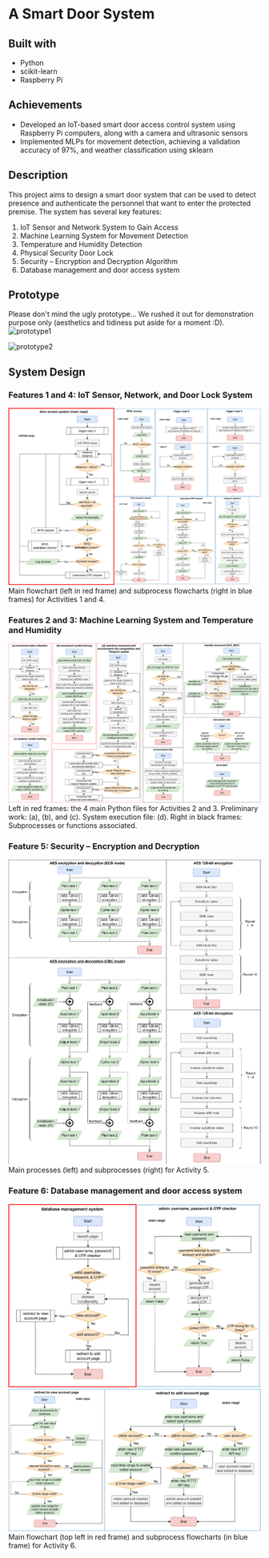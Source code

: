 # A Smart Door System
## Built with
- Python
- scikit-learn
- Raspberry Pi
## Achievements
- Developed an IoT-based smart door access control system using Raspberry Pi computers, along with a camera and ultrasonic sensors
- Implemented MLPs for movement detection, achieving a validation accuracy of 97%, and weather classification using sklearn

## Description
This project aims to design a smart door system that can be used to detect presence and authenticate the personnel that want to enter the protected premise. The system has several key features: 
1) IoT Sensor and Network System to Gain Access
2) Machine Learning System for Movement Detection
3) Temperature and Humidity Detection
4) Physical Security Door Lock
5) Security – Encryption and Decryption Algorithm
6) Database management and door access system


## Prototype
Please don't mind the ugly prototype... We rushed it out for demonstration purpose only (aesthetics and tidiness put aside for a moment :D). 
![prototype1](https://github.com/MYY99/Projects/assets/133868293/446669e1-8582-4a4b-871a-be30875c2db5)

![prototype2](https://github.com/MYY99/Projects/assets/133868293/f609306e-8060-4028-9f8d-cb4027bde30e)

## System Design
### Features 1 and 4: IoT Sensor, Network, and Door Lock System
![Picture1](images/Picture1.png)
Main flowchart (left in red frame) and subprocess flowcharts (right in blue frames) for Activities 1 and 4.

### Features 2 and 3: Machine Learning System and Temperature and Humidity
![Picture1](images/Picture2.png)
Left in red frames: the 4 main Python files for Activities 2 and 3. Preliminary work: (a), (b), and (c). System execution file: (d). Right in black frames: Subprocesses or functions associated.

### Feature 5: Security – Encryption and Decryption 
![Picture1](images/Picture3.png)
Main processes (left) and subprocesses (right) for Activity 5.

### Feature 6: Database management and door access system
![Picture1](images/Picture4.png)
![Picture1](images/Picture5.png)
Main flowchart (top left in red frame) and subprocess flowcharts (in blue frame) for Activity 6.